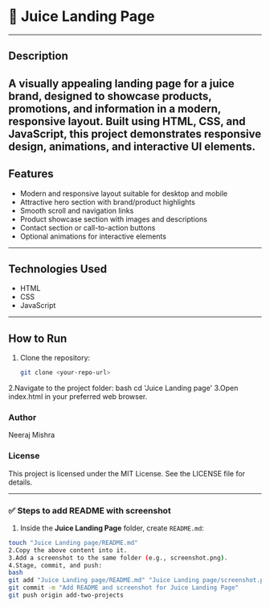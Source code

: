 # 🍹 Juice Landing Page
---

## Description
A visually appealing landing page for a juice brand, designed to showcase products,
promotions, and information in a modern, responsive layout. Built using HTML, CSS, and
JavaScript, this project demonstrates responsive design, animations, and interactive UI elements.
---

## Features
- Modern and responsive layout suitable for desktop and mobile
- Attractive hero section with brand/product highlights
- Smooth scroll and navigation links
- Product showcase section with images and descriptions
- Contact section or call-to-action buttons
- Optional animations for interactive elements
---

## Technologies Used
- HTML
- CSS
- JavaScript
---

## How to Run
1. Clone the repository:
   ```bash
   git clone <your-repo-url>
2.Navigate to the project folder:
bash
cd 'Juice Landing page'
3.Open index.html in your preferred web browser.

### Author
Neeraj Mishra

### License
This project is licensed under the MIT License. See the LICENSE file for details.

---

### ✅ Steps to add README with screenshot

1. Inside the **Juice Landing Page** folder, create `README.md`:
```bash
touch "Juice Landing page/README.md"
2.Copy the above content into it.
3.Add a screenshot to the same folder (e.g., screenshot.png).
4.Stage, commit, and push:
bash
git add "Juice Landing page/README.md" "Juice Landing page/screenshot.png"
git commit -m "Add README and screenshot for Juice Landing Page"
git push origin add-two-projects
